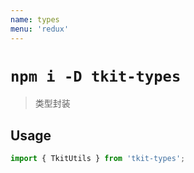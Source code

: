 ```yaml
---
name: types
menu: 'redux'
---
```


# `npm i -D tkit-types`

> 类型封装

## Usage

```ts
import { TkitUtils } from 'tkit-types';
```
